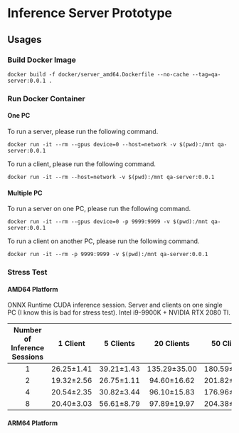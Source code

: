 # Inference Server Prototype

## Usages

### Build Docker Image

```
docker build -f docker/server_amd64.Dockerfile --no-cache --tag=qa-server:0.0.1 .
```

### Run Docker Container

#### One PC

To run a server, please run the following command.

```
docker run -it --rm --gpus device=0 --host=network -v $(pwd):/mnt qa-server:0.0.1
```

To run a client, please run the following command.


```
docker run -it --rm --host=network -v $(pwd):/mnt qa-server:0.0.1
```


#### Multiple PC

To run a server on one PC, please run the following command.

```
docker run -it --rm --gpus device=0 -p 9999:9999 -v $(pwd):/mnt qa-server:0.0.1
```

To run a client on another PC, please run the following command.


```
docker run -it --rm -p 9999:9999 -v $(pwd):/mnt qa-server:0.0.1
```


### Stress Test

#### AMD64 Platform

ONNX Runtime CUDA inference session. Server and clients on one single PC (I know this is bad for stress test). Intel i9-9900K + NVIDIA RTX 2080 TI.

| Number of Inference Sessions |  1 Client  |  5 Clients |  20 Clients  |  50 Clients  |
|:----------------------------:|:----------:|:----------:|:------------:|:------------:|
|               1              | 26.25±1.41 | 39.21±1.43 | 135.29±35.00 | 180.59±76.91 |
|               2              | 19.32±2.56 | 26.75±1.11 |  94.60±16.62 | 201.82±89.11 |
|               4              | 20.54±2.35 | 30.82±3.44 |  96.10±15.83 | 176.96±66.71 |
|               8              | 20.40±3.03 | 56.61±8.79 |  97.89±19.97 | 204.38±62.40 |

#### ARM64 Platform


